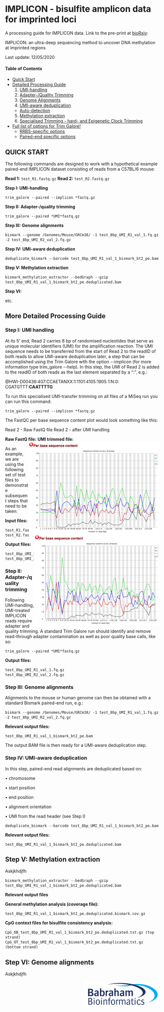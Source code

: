 # IMPLICON - bisulfite amplicon data for imprinted loci

A processing guide for IMPLICON data. Link to the pre-print at [bioRxiv](https://www.biorxiv.org/content/10.1101/2020.03.21.000042v1):

IMPLICON: an ultra-deep sequencing method to uncover DNA methylation at imprinted regions



Last update: 12/05/2020

#### Table of Contents
* [Quick Start](#quick-start)
* [Detailed Processing Guide](#more-detailed-processing-guide)
  1. [UMI-handling](#step-i-umi-handling)
  2. [Adapter-/Quality Trimming](#step-ii-adapter-quality-trimming)
  3. [Genome Alignments](#step-iii-genome-alignments)
  4. [UMI-aware deduplication](#step-iv-umi-aware-deduplication)
    - [Auto-detection](#adapter-auto-detection)
  5. [Methylation extraction](#step-v-methylation-extraction)
  6. [Specialised Trimming - hard- and Epigenetic Clock Trimming](#step-4-specialised-trimming)
* [Full list of options for Trim Galore!](#full-list-of-options-for-trim-galore)
  * [RRBS-specific options](#rrbs-specific-options-mspi-digested-material)
  * [Paired-end specific options](#paired-end-specific-options)


## QUICK START

The following commands are designed to work with a hypothetical example paired-end IMPLICON dataset consisting of reads from a C57BL/6 mouse:

**Read 1:** `test_R1.fastq.gz`
**Read 2:** `test_R2.fastq.gz`

**Step I: UMI-handling**

```
trim_galore --paired --implicon *fastq.gz
```

**Step II: Adapter-/quality trimming**

```
trim_galore --paired *UMI*fastq.gz
```

**Step III: Genome alignments**

```
bismark --genome /Genomes/Mouse/GRCm38/ -1 test_8bp_UMI_R1_val_1.fq.gz -2 test_8bp_UMI_R2_val_2.fq.gz
```

**Step IV: UMI-aware deduplication**

```
deduplicate_bismark --barcode test_8bp_UMI_R1_val_1_bismark_bt2_pe.bam
```

**Step V: Methylation extraction**

```
bismark_methylation_extractor --bedGraph --gzip test_8bp_UMI_R1_val_1_bismark_bt2_pe.deduplicated.bam
```

**Step VI:**

etc.

## More Detailed Processing Guide

### Step I: UMI handling

At its 5’ end, Read 2 carries 8 bp of randomised nucleotides that serve as unique molecular identifiers (UMI) for the amplification reaction. The UMI sequence needs to be transferred from the start of Read 2 to the readID of both reads to allow UMI-aware deduplication later, a step that can be accomplished using the Trim Galore with the option --implicon (for more information type trim_galore --help). In this step, the UMI of Read 2 is added to the readID of both reads as the last element separated by a “:”, e.g.:

@HWI-D00436:407:CCAETANXX:1:1101:4105:1905 1:N:0: CGATGTTT:**CAATTTTG**

To run this specialised UMI-transfer trimming on all files of a MiSeq run you can run this command:

```
trim_galore --paired --implicon *fastq.gz
```


The FastQC per base sequence content plot would look something like this:

Read 2 - Raw FastQ file	Read 2 - after UMI handling
 	 
**Raw FastQ file:**
<img title="Read 2 - Untrimmed" style="float:right;margin:20px 20 20 20px" id="R2_untrimmed" src="Docs/Images/R2_untrimmed.png" height="300" >
**UMI trimmed file:**
<img title="Read 2 - UMI-trimmed" style="float:right;margin:20px 20 20 20px" id="R2_trimmed" src="Docs/Images/R2_UMI_trimmed.png" height="300" >

As an example, we are using the following set of test files to demonstrate subsequent steps that need to be taken:
 
**Input files:**
```
test_R1.fastq.gz
test_R2.fastq.gz
```

**Output files:**
```
test_8bp_UMI_R1.fastq.gz
test_8bp_UMI_R2.fastq.gz
```

### Step II: Adapter-/quality trimming

Following UMI-handling, UMI-treated IMPLICON reads require adapter and quality trimming. A standard Trim Galore run should identify and remove read-through adapter contamination as well as poor quality base calls, like so:

```
trim_galore --paired *UMI*fastq.gz
```

**Output files:**
```
test_8bp_UMI_R1_val_1.fq.gz
test_8bp_UMI_R2_val_2.fq.gz
```

### Step III: Genome alignments

Alignments to the mouse or human genome can then be obtained with a standard Bismark paired-end run, e.g.:

```
bismark --genome /Genomes/Mouse/GRCm38/ -1 test_8bp_UMI_R1_val_1.fq.gz -2 test_8bp_UMI_R2_val_2.fq.gz
```

**Relevant output files:**
```
test_8bp_UMI_R1_val_1_bismark_bt2_pe.bam
```

The output BAM file is then ready for a UMI-aware deduplication step. 

### Step IV: UMI-aware deduplication

In this step, paired-end read alignments are deduplicated based on:

•	chromosome

•	start position

•	end position

•	alignment orientation

•	UMI from the read header (see Step I)

```
deduplicate_bismark --barcode test_8bp_UMI_R1_val_1_bismark_bt2_pe.bam
```

**Relevant output files:**
```
test_8bp_UMI_R1_val_1_bismark_bt2_pe.deduplicated.bam
```

## Step V: Methylation extraction

Askjkhdjfh

```
bismark_methylation_extractor --bedGraph --gzip test_8bp_UMI_R1_val_1_bismark_bt2_pe.deduplicated.bam
```

**Relevant output files**

**General methylation analysis (coverage file):**
```
test_8bp_UMI_R1_val_1_bismark_bt2_pe.deduplicated.bismark.cov.gz
```

**CpG context files for bisulfite consistency analysis:**
```
CpG_OB_test_8bp_UMI_R1_val_1_bismark_bt2_pe.deduplicated.txt.gz (top strand)
CpG_OT_test_8bp_UMI_R1_val_1_bismark_bt2_pe.deduplicated.txt.gz (bottom strand)
```

## Step VI: Genome alignments

Askjkhdjfh



[<img title="Babraham Bioinformatics" style="float:right;margin:600px 20 20 20px" id="Babraham Bioinformatics" src="Docs/Images/logo.png" height="88" >](http://www.bioinformatics.babraham.ac.uk/index.html)

